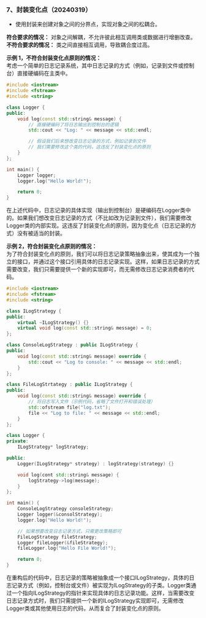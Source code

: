 ### 7、封装变化点（20240319）
- 使用封装来创建对象之间的分界点，实现对象之间的松耦合。

**符合要求的情况：** 对象之间解耦，不允许彼此相互调用类或数据进行增删改查。  
**不符合要求的情况：** 类之间直接相互调用，导致耦合度过高。

**示例 1，不符合封装变化点原则的情况：**   
考虑一个简单的日志记录系统，其中日志记录的方式（例如，记录到文件或控制台）直接硬编码在主类中。
```C++
#include <iostream>
#include <fstream>
#include <string>

class Logger {
public:
    void log(const std::string& message) {
        // 直接硬编码了将日志输出到控制台的逻辑
        std::cout << "Log: " << message << std::endl;

        // 假设我们后来想改变日志记录的方式，例如记录到文件
        // 我们需要修改这个类的代码，这违反了封装变化点的原则
    }
};

int main() {
    Logger logger;
    logger.log("Hello World!");

    return 0;
}
```
在上述代码中，日志记录的具体实现（输出到控制台）是硬编码在Logger类中的。如果我们想改变日志记录的方式（不比如改为记录到文件），我们需要修改Logger类的内部实现。这违反了封装变化点的原则，因为变化点（日志记录的方式）没有被适当的封装。

**示例 2，符合封装变化点原则的情况：**   
为了符合封装变化点的原则，我们可以将日志记录策略抽象出来，使其成为一个独立的接口，并通过这个接口引用具体的日志记录实现。这样，如果日志记录的方式需要改变，我们只需要提供一个新的实现即可，而无需修改日志记录消费者的代码。
```C++
#include <iostream>
#include <fstream>
#include <string>

class ILogStrategy {
public:
    virtual ~ILogStrategy() {}
    virtual void log(const std::string& message) = 0;
};

class ConsoleLogStrategy : public ILogStrategy {
public:
    void log(const std::string& message) override {
        std::cout << "Log to console: " << message << std::endl;
    }
};

class FileLogStrtategy : public ILogStrategy {
public:
    void log(const std::string& message) override {
        // 将日志写入文件（示例代码，省略了文件打开和错误处理）
        std::ofstream file("log.txt");
        file << "Log to file: " << message << std::endl;
    }
};

class Logger {
private:
    ILogStrategy* logStrategy;

public:
    Logger(ILogStrategy* strategy) : logStrategy(strategy) {}

    void log(cont std::string& message) {
        logStrategy->log(message);
    }
};

int main() {
    ConsoleLogStrategy consoleStrategy;
    Logger logger(&consolStrategy);
    logger.log("Hello World!");

    // 如果想要改变日志记录方式，只需更改策略即可
    FileLogStrategy fileStrategy;
    Logger fileLogger(&fileStrategy);
    fileLogger.log("Hello File World!");

    return 0;
}
```
在重构后的代码中，日志记录的策略被抽象成一个接口ILogStrategy，具体的日志记录方式（例如，控制台或文件）被实现为ILogStrategy的子类。Logger类通过一个指向ILogStrategy的指针来实现具体的日志记录功能。这样，当需要改变日志记录方式时，我们只需提供一个新的ILogStrategy实现即可，无需修改Logger类或其他使用日志的代码，从而复合了封装变化点的原则。
